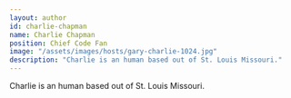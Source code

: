 ```yaml
---
layout: author
id: charlie-chapman
name: Charlie Chapman
position: Chief Code Fan
image: "/assets/images/hosts/gary-charlie-1024.jpg"
description: "Charlie is an human based out of St. Louis Missouri."
---
```

Charlie is an human based out of St. Louis Missouri.